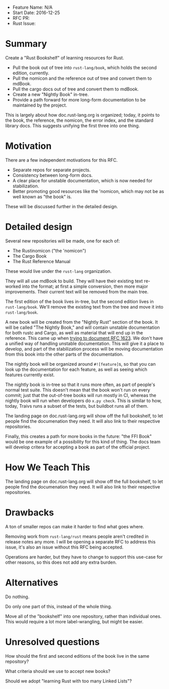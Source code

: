 - Feature Name: N/A
- Start Date: 2016-12-25
- RFC PR: 
- Rust Issue: 

# Summary
[summary]: #summary

Create a "Rust Bookshelf" of learning resources for Rust.

* Pull the book out of tree into `rust-lang/book`, which holds the second
  edition, currently.
* Pull the nomicon and the reference out of tree and convert them to mdBook.
* Pull the cargo docs out of tree and convert them to mdBook.
* Create a new "Nightly Book" in-tree.
* Provide a path forward for more long-form documentation to be maintained by
  the project.

This is largely about how doc.rust-lang.org is organized; today, it points to
the book, the reference, the nomicon, the error index, and the standard library
docs. This suggests unifying the first three into one thing.

# Motivation
[motivation]: #motivation

There are a few independent motivations for this RFC.

* Separate repos for separate projects.
* Consistency between long-form docs.
* A clear place for unstable documentation, which is now needed for
  stabilization.
* Better promoting good resources like the 'nomicon, which may not be as well
  known as "the book" is.

These will be discussed further in the detailed design.

# Detailed design
[design]: #detailed-design

Several new repositories will be made, one for each of:

* The Rustinomicon ("the 'nomicon")
* The Cargo Book
* The Rust Reference Manual

These would live under the `rust-lang` organization.

They will all use mdBook to build. They will have their existing text re-worked
into the format; at first a simple conversion, then more major improvements.
Their current text will be removed from the main tree.

The first edition of the book lives in-tree, but the second edition lives in
`rust-lang/book`. We'll remove the existing text from the tree and move it
into `rust-lang/book`.

A new book will be created from the "Nightly Rust" section of the book. It will
be called "The Nightly Book," and will contain unstable documentation for both
rustc and Cargo, as well as material that will end up in the reference. This
came up when [trying to document RFC
1623](https://github.com/rust-lang/rust/pull/37928). We don't have a unified
way of handling unstable documentation. This will give it a place to develop,
and part of the stabilization process will be moving documentation from this
book into the other parts of the documentation.

The nightly book will be organized around `#![feature]`s, so that you can look
up the documentation for each feature, as well as seeing which features
currently exist.

The nightly book is in-tree so that it runs more often, as part of people's
normal test suite. This doesn't mean that the book won't run on every commit;
just that the out-of-tree books will run mostly in CI, whereas the nightly
book will run when developers do `x.py check`. This is similar to how, today,
Traivs runs a subset of the tests, but buildbot runs all of them.

The landing page on doc.rust-lang.org will show off the full bookshelf, to let
people find the documenation they need. It will also link to their respective
repositories.

Finally, this creates a path for more books in the future: "the FFI Book" would
be one example of a possibility for this kind of thing. The docs team will
develop critera for accepting a book as part of the official project.

# How We Teach This
[how-we-teach-this]: #how-we-teach-this

The landing page on doc.rust-lang.org will show off the full bookshelf, to let
people find the documenation they need. It will also link to their respective
repositories.

# Drawbacks
[drawbacks]: #drawbacks

A ton of smaller repos can make it harder to find what goes where.

Removing work from `rust-lang/rust` means people aren't credited in release
notes any more. I will be opening a separate RFC to address this issue, it's
also an issue without this RFC being accepted.

Operations are harder, but they have to change to support this use-case for
other reasons, so this does not add any extra burden.

# Alternatives
[alternatives]: #alternatives

Do nothing.

Do only one part of this, instead of the whole thing.

Move all of the "bookshelf" into one repository, rather than individual ones.
This would require a lot more label-wrangling, but might be easier.

# Unresolved questions
[unresolved]: #unresolved-questions

How should the first and second editions of the book live in the same
repository?

What criteria should we use to accept new books?

Should we adopt "learning Rust with too many Linked Lists"?
